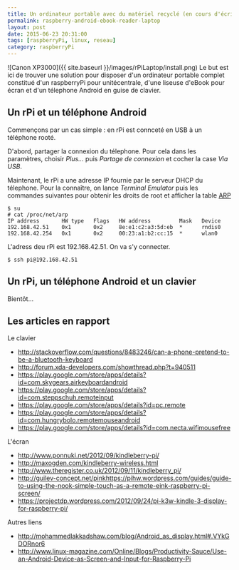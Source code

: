 ```yaml
---
title: Un ordinateur portable avec du matériel recyclé (en cours d'écriture...)
permalink: raspberry-android-ebook-reader-laptop
layout: post
date: 2015-06-23 20:31:00
tags: [raspberryPi, linux, reseau]
category: raspberryPi
---
```


![Canon XP3000]({{ site.baseurl }}/images/rPiLaptop/install.png)
Le but est ici de trouver une solution pour disposer d'un ordinateur portable
complet constitué d'un raspberryPi pour unitécentrale, d'une liseuse d'eBook pour écran et
d'un télephone Android en guise de clavier.

## Un rPi et un téléphone Android


Commençons par un cas simple : en rPi est connceté en USB à un téléphone rooté.

D'abord, partager la connexion du télephone. Pour cela dans les paramètres,
choisir *Plus...* puis *Partage de connexion* et cocher la case *Via USB*.

Maintenant, le rPi a une adresse IP fournie par le serveur DHCP du télephone.
Pour la connaître, on lance *Terminal Emulator* puis les commandes suivantes 
pour obtenir les droits de root et afficher la table [ARP](https://fr.wikipedia.org/wiki/Address_Resolution_Protocol)

```
$ su
# cat /proc/net/arp
IP address       HW type   Flags   HW address         Mask   Device
192.168.42.51    0x1       0x2     8e:e1:c2:a3:5d:eb  *      rndis0
192.168.42.254   0x1       0x2     00:23:a1:b2:cc:15  *      wlan0
```

L'adress deu rPi est 192.168.42.51. On va s'y connecter.

```
$ ssh pi@192.168.42.51
```

## Un rPi, un téléphone Android et un clavier

Bientôt...



## Les articles en rapport


Le clavier

- http://stackoverflow.com/questions/8483246/can-a-phone-pretend-to-be-a-bluetooth-keyboard
- http://forum.xda-developers.com/showthread.php?t=940511
- https://play.google.com/store/apps/details?id=com.skygears.airkeyboardandroid
- https://play.google.com/store/apps/details?id=com.steppschuh.remoteinput
- https://play.google.com/store/apps/details?id=pc.remote
- https://play.google.com/store/apps/details?id=com.hungrybolo.remotemouseandroid
- https://play.google.com/store/apps/details?id=com.necta.wifimousefree

L'écran

- http://www.ponnuki.net/2012/09/kindleberry-pi/
- http://maxogden.com/kindleberry-wireless.html
- http://www.theregister.co.uk/2012/09/11/kindleberry_pi/
- http://guilev-concept.net/pinkhttps://pihw.wordpress.com/guides/guide-to-using-the-nook-simple-touch-as-a-remote-eink-raspberry-pi-screen/
- https://projectdp.wordpress.com/2012/09/24/pi-k3w-kindle-3-display-for-raspberry-pi/


Autres liens

- http://mohammedlakkadshaw.com/blog/Android_as_display.html#.VYkGDORnor6
- http://www.linux-magazine.com/Online/Blogs/Productivity-Sauce/Use-an-Android-Device-as-Screen-and-Input-for-Raspberry-Pi

